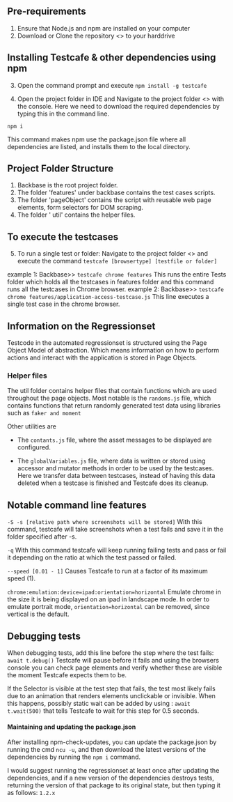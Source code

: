 ## Pre-requirements

1. Ensure that Node.js and npm are installed on your computer
2. Download or Clone the repository <<BB-TEST-COMPUTER-APPLICATION>> to your harddrive

## Installing Testcafe & other dependencies using npm

3. Open the command prompt and execute `npm install -g testcafe`

4. Open the project folder in IDE and Navigate to the project folder <<Backbase>> with the console. Here we need to download the required dependencies by typing this in the command line.

`npm i`

This command makes npm use the package.json file where all dependencies are listed, and installs them to the local directory.

## Project Folder Structure

1. Backbase is the root project folder.
2. The folder 'features' under backbase contains the test cases scripts.
3. The folder 'pageObject' contains the script with reusable web page elements, form selectors for DOM scraping.
4. The folder ' util' contains the helper files.

## To execute the testcases

5. To run a single test or folder: Navigate to the project folder <<Backbase>> and execute the command `testcafe [browsertype] [testfile or folder]`
  
  example 1:  Backbase>> `testcafe chrome features`
  This runs the entire Tests folder which holds all the testcases in features folder and this command runs all the testcases in Chrome browser.
  example 2:  Backbase>> `testcafe chrome features/application-access-testcase.js`
  This line executes a single test case in the chrome browser.

## Information on the Regressionset

Testcode in the automated regressionset is structured using the Page Object Model of abstraction. Which means information on how to perform actions and interact with the application is stored in Page Objects.

### Helper files
The util folder contains helper files that contain functions which are used throughout the page objects. Most notable is the `randoms.js` file, which contains functions that return randomly generated test data using libraries such as `faker and moment`

Other utilities are 
- The `contants.js` file, where the asset messages to be displayed are configured.

- The `globalVariables.js` file, where data is written or stored using accessor and mutator methods in order to be used by the testcases. Here we transfer data between testcases, instead of having this data deleted when a testcase is finished and Testcafe does its cleanup.


## Notable command line features

`-S -s [relative path where screenshots will be stored]`
With this command, testcafe will take screenshots when a test fails and save it in the folder specified after -s.

`-q`
With this command testcafe will keep running failing tests and pass or fail it depending on the ratio at which the test passed or failed.

`--speed [0.01 - 1]`
Causes Testcafe to run at a factor of its maximum speed (1).

`chrome:emulation:device=ipad:orientation=horizontal`
Emulate chrome in the size it is being displayed on an ipad in landscape mode. In order to emulate portrait mode, `orientation=horizontal` can be removed, since vertical is the default.

## Debugging tests

When debugging tests, add this line before the step where the test fails:
`await t.debug()`
Testcafe will pause before it fails and using the browsers console you can check page elements and verify whether these are visible the moment Testcafe expects them to be.

If the Selector is visible at the test step that fails, the test most likely fails due to an animation that renders elements unclickable or invisible. When this happens, possibly static wait can be added by using : `await t.wait(500)` that tells Testcafe to wait for this step for 0.5 seconds.


#### Maintaining and updating the package.json
After installing npm-check-updates, you can update the package.json by running the cmd `ncu -u`, and then download the latest versions of the dependencies by running the `npm i` command.

I would suggest running the regressionset at least once after updating the dependencies, and if a new version of the dependencies destroys tests, returning the version of that package to its original state, but then typing it as follows: `1.2.x`
